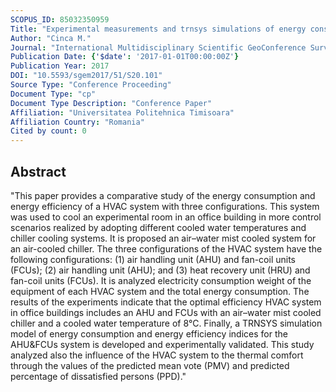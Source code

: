 ```yaml
---
SCOPUS_ID: 85032350959
Title: "Experimental measurements and trnsys simulations of energy consumption and energy efficiency of hvac systems in cooling mode in office buildings"
Author: "Cinca M."
Journal: "International Multidisciplinary Scientific GeoConference Surveying Geology and Mining Ecology Management, SGEM"
Publication Date: {'$date': '2017-01-01T00:00:00Z'}
Publication Year: 2017
DOI: "10.5593/sgem2017/51/S20.101"
Source Type: "Conference Proceeding"
Document Type: "cp"
Document Type Description: "Conference Paper"
Affiliation: "Universitatea Politehnica Timisoara"
Affiliation Country: "Romania"
Cited by count: 0
---
```


## Abstract
"This paper provides a comparative study of the energy consumption and energy efficiency of a HVAC system with three configurations. This system was used to cool an experimental room in an office building in more control scenarios realized by adopting different cooled water temperatures and chiller cooling systems. It is proposed an air–water mist cooled system for an air-cooled chiller. The three configurations of the HVAC system have the following configurations: (1) air handling unit (AHU) and fan-coil units (FCUs); (2) air handling unit (AHU); and (3) heat recovery unit (HRU) and fan-coil units (FCUs). It is analyzed electricity consumption weight of the equipment of each HVAC system and the total energy consumption. The results of the experiments indicate that the optimal efficiency HVAC system in office buildings includes an AHU and FCUs with an air–water mist cooled chiller and a cooled water temperature of 8°C. Finally, a TRNSYS simulation model of energy consumption and energy efficiency indices for the AHU&FCUs system is developed and experimentally validated. This study analyzed also the influence of the HVAC system to the thermal comfort through the values of the predicted mean vote (PMV) and predicted percentage of dissatisfied persons (PPD)."

